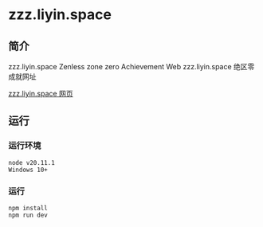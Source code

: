 # zzz.liyin.space

## 简介

zzz.liyin.space Zenless zone zero Achievement Web
zzz.liyin.space 绝区零成就网址

[zzz.liyin.space 网页](https://zzz.liyin.space/)

## 运行

### 运行环境

```
node v20.11.1
Windows 10+
```

### 运行

```
npm install
npm run dev
```